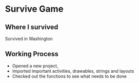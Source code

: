 # Survive Game

## Where I survived
Survived in Washington

## Working Process
- Opened a new project,
- Imported important activities, drawables, strings and layouts
- Checked out the functions to see what needs to be done
